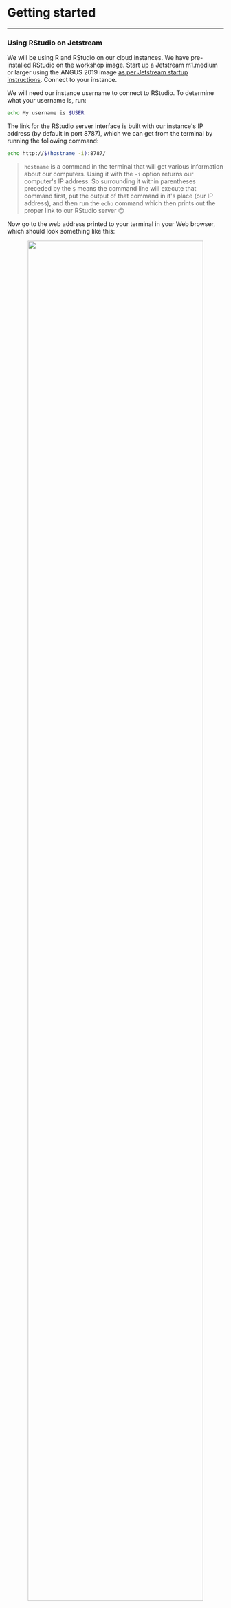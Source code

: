 Getting started
===============
------------------------------------------------------------------------

### Using RStudio on Jetstream

We will be using R and RStudio on our cloud instances. We have
pre-installed RStudio on the workshop image. Start up a Jetstream
m1.medium or larger using the ANGUS 2019 image [as per Jetstream startup
instructions](jetstream/boot.html). Connect to your instance.

We will need our instance username to connect to RStudio. To
determine what your username is, run:

``` bash
echo My username is $USER
```

The link for the RStudio server interface is built with our instance's IP address (by default in
port 8787), which we can get from the terminal by running the following command:

``` bash
echo http://$(hostname -i):8787/
```

> `hostname` is a command in the terminal that will get various information about our computers. Using it with the `-i` option returns our computer's IP address. So surrounding it within parentheses preceded by the `$` means the command line will execute that command first, put the output of that command in it's place (our IP address), and then run the `echo` command which then prints out the proper link to our RStudio server 😊

Now go to the web address printed to your terminal in your Web browser, which should look something like this: 

<center><img src="_static/RStudio.png" width="90%"></center>
<br>

and log in with the username and password we will provide. 

### Installing on your own computer:

We will be using R and RStudio in the cloud. To use RStudio on your
computer, you can download R and RStudio. If you do not have R and
RStudio installed:

-   Download R from
    CRAN:<a href="https://cran.r-project.org/" class="uri">https://cran.r-project.org/</a>
-   Go to RStudio download page and install the version that is
    compatible with your operating system:
    <a href="https://www.rstudio.com/products/rstudio/download/#download" class="uri">https://www.rstudio.com/products/rstudio/download/#download</a>
    This [link](https://datacarpentry.org/R-ecology-lesson/) provides
    futher instructions on installing and setting up R and RStudio on
    your computer.

Introduction to R and RStudio
-----------------------------

R is a programming language and free software environment for
statistical computing and graphics. Many bioinformatics programs are
implemented in R. RStudio is a graphical integrated development
environment (IDE) that displays and organizes more information about R.
R is the underlying programming language. Once you start RStudio, you
see this layout (it will be similar either on your instance or on your
computer):

<center><img src="_static/RStudio_first.png" width="90%"></center>
<br>

Scripts are like a digital lab book. They record everything your run, as
well as notes to yourself about how and why you ran it. To start a new
script you can click on the icon that looks like a page with a ‘+’
underneath File and select –&gt;R script. This generates a `.R` file.
`.R` files are plain text files that use the file extension `.R` so that
humans can remember that the file contains R code.

<center><img src="_static/RStudio_create_R_script.png" width="90%"></center>
<br>


Although scripts are a record of our code, they also include comments
about our code. These comments are very important as they remind your
future self (and whoever you pass your script) why you did what you did.
Think of comments like the notes you take in your lab book when you do
experiments.

<center><img src="_static/RStudio_type_script.png" width="90%"></center>
<br>

When you execute a line of your script, it is sent to the console. While
the script is a permanent record of everything you ran, the console is
the engine that runs those things. You can run code from a script or the
console, but it is only recorded in scripts.

There are two additional panes in RStudio:

1.  **Environment/History/Connections pane**
    -   **Environment Pane**: This pane records the objects that are
        currently loaded in our RStudio environment. This includes any
        data object that we created and the basic information about
        them.
    -   **History Pane**: This has output similar to the `history`
        command that we used in the shell. It records all of the
        commands that we have executed in the R console.
2.  **Files/Plots/Packages/Help/Viewer** pane provides a space for us to
    interact with plots and files we create and with built-in help files
    in R.
    -   **Packages Pane**: A place to organize the packages within
        RStudio. Allows easy installation or loading (`library()`) of
        the packages we have.

And now we’re ready to start the fun part!

Basic concepts
--------------

### Objects

An R object is something that you create and assign a value or function
to. You do this using the *assignment operator* which is `<-` (NOTE:
shortcut Alt + -). For example you can assign a *numeric* value to an
object by typing in your script (remember to comment what you are
doing):

``` r
a <- 34  # assign the number 34 to the object a
```

You can also assign a *character* value to an object:

``` r
b <- 'mouse' # assign the word 'character' to the object b
```

To run a line of code, put your cursor on the line that you want to run
and press `Enter+Cmd` or `Enter+Ctrl`. Or select the line and click the
button that says `Run` on the right top corner of your script.

<center><img src="_static/first_lines.png" width="90%"></center>
<br>


Now check your Console and Environment tabs, you will see that the
commands have run and that you have created new objects!

You can do all sorts of stuff with your objects: operations,
combinations, use them in functions. Below we show how to perform
multiplication using an object. Because `a` stores the value `34`, we
can multiply it by 2:

``` r
a2 <- a*2 # multiply a by 2
```

### Functions and Arguments

Functions are “canned scripts” that automate more complicated sets of
commands including operations assignments, etc. Many functions are
predefined, or can be made available by importing R packages (more on
that later). A function usually takes one or more inputs called
arguments. Functions often (but not always) return a value. A typical
example would be the function `sqrt()`. The input (the argument) must be
a number, and the return value (in fact, the output) is the square root
of that number. Executing a function (‘running it’) is called calling
the function. An example of a function call is:

``` r
sqrt(a) ## calculate the square root of a
```

Here, the value of `a` is given to the `sqrt()` function, the `sqrt()`
function calculates the square root, and returns the value which is then
assigned to the object `b`. This function is very simple, because it
takes just one argument.

The return ‘value’ of a function need not be numerical (like that of
`sqrt()`), and it also does not need to be a single item: it can be a
set of things, or even a dataset. We’ll see that when we read data files
into R.

Similar to the shell, **arguments** can be anything, not only numbers or
filenames, but also other objects. Exactly what each argument means
differs per function, and must be looked up in the documentation (see
below). Some functions take arguments which may either be specified by
the user, or, if left out, take on a default value: these are called
options. **Options** are typically used to alter the way the function
operates, such as whether it ignores ‘bad values’, or what symbol to use
in a plot. However, if you want something specific, you can specify a
value of your choice which will be used instead of the default.

Let’s try a function that can take multiple arguments: `round()`.

``` r
round(3.141592) ## round number
```

Arguments are the ‘conditions’ of a function. For example, the function
`round()` has an argument to determine the number of decimals, and its
default in R is 0. Here, we’ve called round() with just one argument,
3.14159, and it has returned the value 3. That’s because the default is
to round to the nearest whole number. If we want more digits we can see
how to do that by getting information about the round function. We can
use args(round) to find what arguments it takes, or look at the help for
this function using ?round.

``` r
args(round) ## show the arguments of the function 'round'
?round ## shows the information about 'round'
```

We can change this to two decimals by changing the `digits` argument:

``` r
round(3.141592, digits = 2)
```

Note that we do not need to specify the name of the argument as R
detects this by the position within the function:

``` r
round(3.141592, 2)
```

Though, it is preferablt to show the argument names. Plus, we have the
added benefit of having the ability to change the order of the arguments
if the arguments are named:

``` r
round(digits = 2, x= 3.141592)
```

It’s best practice to put the non-optional arguments (the data that you
want the function to work on) first, and then specify the names of all
optional arguments. This helps other to interpret your code more easily.

### Vectors

A vector is the most common and basic data type in R, and is pretty much
the workhorse of R. A vector is composed by a series of values, which
can be either numbers or characters. We can assign a series of values to
a vector using the c() function.

``` r
yeast_strain <- c('WT','snf2') 
concentration <- c(43.903, 47.871)
```

There are many functions to inspect a vector and get information about
its contents:

``` r
length(yeast_strain) # number of elements in a vector
class(concentration) # type of object b
str(yeast_strain) # inspect the structure of a
```

### Data types

An **atomic vector** is the simplest R data type, and it is a vector of
a single type. The 6 main atomic vector types that R uses are:

-   **`'character'`** letters or words  
-   **`'numeric'`** (or `double`) for numbers  
-   **`'logical'`** for `TRUE` and `FALSE` (booleans)  
-   **`'integer'`** for integer numbers (e.g., `2L`, the `L` indicates
    to R that it’s an integer)  
-   **`'complex'`** to represent complex numbers with real and imaginary
    parts, for example `2 + 4i`  
-   **`'raw'`** for bitstreams that we will not use or discuss further  
-   **`factor`** represents categorical data (more below!)

You can check the type of vecor you are using with the `typeof()`
function.

``` r
typeof(concentration)
```

**Challenge**: Atomic vectors can be a character, numeric (or double),
integer, and logical. But what happens if we try to mix these types in a
single vector?

<details>
<summary><strong><font color="#6B33FF">Solution</font></strong></summary>

``` r
yeast_strain_concentration <- c(yeast_strain, concentration) # combine two vectors
yeast_strain_concentration
```

    ## [1] "WT"     "snf2"   "43.903" "47.871"

``` r
# Solution: All indices are "coerced" to the same "type", e.g. character.
```

</details>
As we saw in our challenge problem, objects of different types get
converted into a single type. This is called **coercion** and it follows
a hierarchy:

logical → numeric → character ← logical

R uses many **data structures**, the main ones are:

-   **`vector`** contain elements of the same type in one dimension  
-   **`list`** can contain elements of different types and multiple data
    structures  
-   **`data.frame`** contains rows and columns. Columns can contain
    different types from other columns.  
-   **`matrix`** with rows and columns that are of the same type  
-   **`array`** stores data in more than 2 dimensions

We will use `vectors`, `matrices`, `data.frames`, and `factors` today.

### Subsetting

We can extract values from a vector based on position or conditions:
this is called **subsetting**. One way to subset in R is to use `[]`.
Indices start at 1.

``` r
strains <-  c('WT', 'snf2', 'snf1', 'snf1_snf2') 
strains[2] # subsets the second element
strains[c(2,3)] # subsets the second and third elements
more_strains <- strains[c(1, 2, 3, 1, 4, 3)] # to create an object with more elements than tha original one
more_strains
```

#### Conditional subsetting

We can also subset based on **conditions**, using a logical vector with
`TRUE` and `FALSE` or with *operators*:

``` r
strains[c(TRUE, FALSE, FALSE, TRUE)] 
concentration >= 43
concentration > 40
concentration < 47
concentration <= 47
concentration[ concentration < 45 | concentration > 47] # | is OR
concentration[ concentration < 45 & concentration == 47] # & is AND , == is mathematical 'equal'
more_strains[more_strains %in% strains]
```

### Missing data

As R was designed to analyze datasets, it includes the concept of
missing data (which is uncommon in other programming languages). Missing
data are represented in vectors as NA.

There are in-built functions and arguments to deal with missing data.
For example, this vector contains missing data:

``` r
concentration <- c(43.903, 47.871, NA, 48.456, 53.435)
```

We can use the following functions to remove or ignore it:

``` r
mean(concentration, na.rm = TRUE) # mean of concentration removing your NA
concentration[!is.na(concentration)] # extract all elements that are NOT NA
na.omit(concentration) # returns a 'numeric' atomic vector with incomplete cases removed
concentration[complete.cases(concentration)] # returns a 'numeric' atomic vector with elements that are complete cases
```

Note, if your data includes missing values, you can code them as blanks
("“), or as”NA" before reading them into R.

### Factors

Factors represent categorical data. They are stored as integers
associated with labels and they can be ordered or unordered. While
factors look (and often behave) like character vectors, they are
actually treated as integer vectors by R. So you need to be very careful
when treating them as strings.

``` r
strains <-  factor(c('WT', 'snf2', 'snf1', 'snf1_snf2')) # We make our strains object a factor
class(strains)
nlevels(strains)
strains # R orders alphabetically
```

Once created, factors can only contain a pre-defined set of values,
known as levels. By default, R always sorts `levels` in alphabetical
order. We can reorder them using the `levels` argument.

``` r
strains <- factor(strains, levels = c('WT', 'snf1', 'snf2', 'snf1_snf2')) # we reorder them as we want them
strains 
```

We convert objects using `as.XXX` functions:

``` r
strains <- as.character(strains)
class(strains)
strains <- as.factor(strains)
class(strains)
```

And we can also **rename factors** based on position:

``` r
levels(strains)[4] <- 'wild_type'
```

Starting with tabular data
--------------------------

This tutorial is a continuation from our *Salmon* lesson – we are using
sequencing data European Nucleotide Archive dataset PRJEB5348. This is
an RNA-seq experiment using comparing two yeast strains, *SFF2* and WT.
Although we’re only working with 6 samples, this was a much larger
study. They sequenced 96 samples in 7 different lanes, with 45 wt and 45
mut strains. Thus, there are 45 biological replicates and 7 technical
replicates present, with a total of 672 samples! The datasets were
compared to test the underlying statistical distribution of read counts
in RNA-seq data, and to test which differential expression programs work
best.

We will get the information about the RNA quality and quantity that the
authors measured for all of their samples, and we will explore how the
authors made their data avaialble and ‘linkable’ between technical and
biological replicates.

We are going to explore those datasets using RStudio, combining a both
base R and an umbrella package called *tidyverse*.

``` r
library('tidyverse')
```

First we are going to read the files from a url and assign that to
experiment\_info, using `read_tsv()`:

``` r
experiment_info <- read_tsv(file = 'https://osf.io/pzs7g/download/')
```

Let’s investigate your new data using some exploratory functions:

``` r
class(experiment_info) # type of object that sample_details is
dim(experiment_info) # dimensions
summary(experiment_info) # summary stats
head(experiment_info) # shows the first 6 rows and all columns
tail(experiment_info) # last 6 rows and all columns
str(experiment_info) # structure
```

What do you notice? The last 4 columns are empty! We can get rid of them
by subsetting, and having a look that we have done things correctly:

``` r
sum(is.na(experiment_info$X10)) # checks how many NAs the column X10 has so that you know all your rows are NAs (or not!)
experiment_info <- experiment_info[ , 1:9] # subset all rows and columns 1 to 9
```

**Challenge:** How many columns are in the `experiment_info` data frame
now?

<details>
<summary><strong><font color="#6B33FF">Solution</font></strong></summary>

``` r
dim(experiment_info) # dimensions
```

</details>
The 9th column has no name, but we can change this using `rename()`:

``` r
experiment_info <- rename(experiment_info, units = X9)
```

### Manipulating data with **dplyr**

We can now explore this table and reshape it using `dplyr`. We will
cover in this lesson:

-   `%>%`: pipes, they allow ‘concatenating’ functions  
-   `select()`: subsets columns  
-   `filter()`: subsets rows on conditions  
-   `mutate()`: create new columns using information from other
    columns  
-   `group_by()` and `summarize()`: create summary statistics on grouped
    data  
-   `arrange()`: sort results  
-   `count()`: counts discrete values

### Selecting columns and filtering rows

We have now a table with many columns – but what if we don’t need all of
the columns? We can select columns using `select`, which requires the
names of the colums that you want to keep as *arguments*:

``` r
# Let's confirm the arguments by looking at the help page 
?select # Notice how the help page is different from the shell manual pages?  

# Now lets select specific columns
select(experiment_info, Sample, Yeast Strain, Nucleic Acid Conc., Sample, 260/280, Total RNA)
```

What happened? R cannot parse the spaces in the column names properly.
We can add back commas around the `name of the column`. These tell R
that `these words belong together`:

``` r
select(experiment_info, Sample, `Yeast Strain`, `Nucleic Acid Conc.`, 260/280, `Total RNA`)
```

Also, R gets confused when column names start with a number. So, we will
also need to specify where the numbers start and stop:

``` r
select(experiment_info, Sample, `Yeast Strain`, `Nucleic Acid Conc.`, `260/280`, `Total RNA`)
```

So let’s store that in an object named `experiment_info`:

``` r
experiment_info <- select(experiment_info, Sample, `Yeast Strain`, `Nucleic Acid Conc.`, A260, A280, `260/280`, `Total RNA`)
```

**NOTE**: When choosing names from columns, make sure that you are
consistent and choose something simple, all lowercase, all uppercase, or
CamelCase. Having spaces in column makes it hard for R to deal with, and
can lead to unexpected results or silent errors.

We select all columns *except for* by using `-` before the name of the
columns we do not want to include, for example all columns except for
A260 and A280:

``` r
# Remove two columns: A260 and A280
select(experiment_info, -A260, -A280)
```

The `filter` function works on rows, so we can also `filter` the data
based on conditions in a column:

``` r
filter(experiment_info, `Nucleic Acid Conc.` > 1500)
```

### Exercise 1

> Select the columns `Sample`, `Yeast Strain`, `A260` and `A280` and
> assign that to a new object called `experiment_data`.

<details>
<summary><strong><font color="#6B33FF">Solution #1</font></strong></summary>

``` r
experiment_data <-  select(experiment_info, Sample, `Yeast Strain`, A260, A280)
head(experiment_data)
```

    ## # A tibble: 6 x 4
    ##   Sample `Yeast Strain`  A260  A280
    ##    <dbl> <chr>          <dbl> <dbl>
    ## 1      1 snf2            43.9  19.9
    ## 2      2 snf2            47.9  22.1
    ## 3      3 snf2            34.5  15.6
    ## 4      4 snf2            34.0  15.4
    ## 5      5 snf2            28.1  12.7
    ## 6      6 snf2            48.2  22.1

</details>

### Exercise 2

> Filter rows for only WT strains that had more than 1500 ng/uL
> concentration and make a new tibble called wild\_type.

<details>
<summary><strong><font color="#6B33FF">Solution #2</font></strong></summary>

``` r
wild_type <- filter(experiment_info, `Yeast Strain` %in% 'WT' & `Nucleic Acid Conc.` > 1500)
head(wild_type)
```

    ## # A tibble: 6 x 7
    ##   Sample `Yeast Strain` `Nucleic Acid Co…  A260  A280 `260/280` `Total RNA`
    ##    <dbl> <chr>                      <dbl> <dbl> <dbl>     <dbl>       <dbl>
    ## 1     49 WT                         2052.  51.3  23.6      2.17        61.6
    ## 2     50 WT                         1884.  47.1  21.6      2.18        56.5
    ## 3     51 WT                         2692.  67.3  30.6      2.2         80.8
    ## 4     52 WT                         3022   75.5  34.3      2.2         90.7
    ## 5     53 WT                         3235   80.9  36.9      2.19        97.0
    ## 6     54 WT                         3735.  93.4  43.2      2.16       112.

</details>

### Pipes

What if we want to `select` and `filter` at the same time? We use a
“pipe” in R, which is represented by `%>%`. **Note:** This is the R
version of the shell "redirector" `|`!

Pipes are available via the `magrittr` package, installed automatically
with `dplyr`. If you use RStudio, you can type the pipe with
`Ctrl + Shift + M` if you have a PC or `Cmd + Shift + M` if you have a
Mac as a shortcut to get to produce a pipe.

We can combine the two subsetting activities from Exercise 1 and 2 using
pipes `%>%` :

``` r
experiment_info_wt <- experiment_info %>% 
  filter(`Yeast Strain` == 'WT' & `Nucleic Acid Conc.` > 1500) %>% 
  select(Sample, `Yeast Strain`, A260, A280)
```

### Exercise 3

> Using pipes, subset experiment\_info to include all the samples that
> had a concentration less than 1500 and where total RNA was more or
> equal than 40 ug and retain only the columns that tell you the sample,
> yeast strain, nucleic acid concentration and total RNA. Assign that to
> a new table called samples\_sequenced.

<details>
<summary><strong><font color="#6B33FF">Solution #3</font></strong></summary>

``` r
samples_sequenced <- experiment_info %>% 
  filter(`Nucleic Acid Conc.` < 1500 & `Total RNA` >= 40) %>% 
  select(Sample, `Yeast Strain`,`Nucleic Acid Conc.`,`Total RNA`)  

samples_sequenced
```

    ## # A tibble: 5 x 4
    ##   Sample `Yeast Strain` `Nucleic Acid Conc.` `Total RNA`
    ##    <dbl> <chr>                         <dbl>       <dbl>
    ## 1      3 snf2                          1379.        41.4
    ## 2      4 snf2                          1359.        40.8
    ## 3     22 snf2                          1428.        42.8
    ## 4     24 snf2                          1386.        41.6
    ## 5     90 WT                            1422.        42.7

</details>

### Mutate

What if I want to create a new column? I use the function `mutate` for
this. Let’s convert our units into micrograms/microliter:

``` r
experiment_info %>% 
  mutate(concentration_ug_uL = `Nucleic Acid Conc.` / 1000)
```

Or create more than one column! And pipe that into head so that we have
a peep:

``` r
experiment_info %>% 
  mutate(concentration_ug_uL = `Nucleic Acid Conc.` / 1000,
          half_concentration = concentration_ug_uL / 1000) %>% 
  head()
```

### Exercise 4

> Create a new table called library\_start that includes the columns
> sample, yeast strain and two new columns called RNA\_100 with the
> calculation of microliters to have 100ng of RNA and another column
> called water that says how many microliters of water we need to add to
> that to reach 50uL.

<details>
<summary><strong><font color="#6B33FF">Solution #4</font></strong></summary>

``` r
library_start <- experiment_info %>% 
  mutate(RNA_100 = 100/ `Nucleic Acid Conc.`,
          water = 50 - RNA_100) %>% 
  select(Sample, `Yeast Strain`, RNA_100, water)  

head(library_start)
```

    ## # A tibble: 6 x 4
    ##   Sample `Yeast Strain` RNA_100 water
    ##    <dbl> <chr>            <dbl> <dbl>
    ## 1      1 snf2            0.0569  49.9
    ## 2      2 snf2            0.0522  49.9
    ## 3      3 snf2            0.0725  49.9
    ## 4      4 snf2            0.0736  49.9
    ## 5      5 snf2            0.0891  49.9
    ## 6      6 snf2            0.0519  49.9

</details>

### Exercise 5

> Pretty difficult to pipette! Can redo the table considering a 1:10
> dilution of your samples? Include the columns of A260 and A280 values
> in addition to sample, yeast strain, RNA\_100 and water.

<details>
<summary><strong><font color="#6B33FF">Solution #5</font></strong></summary>

``` r
library_start_diluted <-  experiment_info %>% 
  mutate(diluted_RNA = 10/ `Nucleic Acid Conc.`,
          water = 50 - diluted_RNA) %>% 
  select(Sample, `Yeast Strain`, `A260`, `A280`, diluted_RNA, water)  

head(library_start_diluted)
```

    ## # A tibble: 6 x 6
    ##   Sample `Yeast Strain`  A260  A280 diluted_RNA water
    ##    <dbl> <chr>          <dbl> <dbl>       <dbl> <dbl>
    ## 1      1 snf2            43.9  19.9     0.00569  50.0
    ## 2      2 snf2            47.9  22.1     0.00522  50.0
    ## 3      3 snf2            34.5  15.6     0.00725  50.0
    ## 4      4 snf2            34.0  15.4     0.00736  50.0
    ## 5      5 snf2            28.1  12.7     0.00891  50.0
    ## 6      6 snf2            48.2  22.1     0.00519  50.0

</details>

### Exercise 6

> Based on the tibble library\_start\_diluted, create a new tibble
> called `seq_samples` that includes only samples with a A260/A280 ratio
> of 2.2 or more and that only contains the columns for sample, yeast
> strain, A260280 ratio, diluted RNA and water.

<details>
<summary><strong><font color="#6B33FF">Solution #6</font></strong></summary>

``` r
seq_samples <- library_start_diluted %>%
  mutate(A260_A280 = `A260`/`A280`) %>% 
  filter(A260_A280 >= 2.2) %>% 
  select(Sample, `Yeast Strain`, A260_A280, diluted_RNA, water)

head(seq_samples)
```

    ## # A tibble: 6 x 5
    ##   Sample `Yeast Strain` A260_A280 diluted_RNA water
    ##    <dbl> <chr>              <dbl>       <dbl> <dbl>
    ## 1      1 snf2                2.21     0.00569  50.0
    ## 2      3 snf2                2.21     0.00725  50.0
    ## 3      4 snf2                2.21     0.00736  50.0
    ## 4      5 snf2                2.22     0.00891  50.0
    ## 5      7 snf2                2.21     0.00991  50.0
    ## 6     11 snf2                2.20     0.00963  50.0

</details>
### Split-apply-combine

The approach of split-apply-combine allows you to *split* the data into
groups, *apply* a function/analysis and then *combine* the results. We
can do this usign `group_by()` and `summarize()`.

`group_by()` takes as *argument* the column names that contain
categorical variables that we want to calculate summary stats for. For
example, to determine the average RNA concetration per strain:

``` r
experiment_info %>% 
  group_by(`Yeast Strain`) %>% 
  summarize(mean_concentration = mean(`Nucleic Acid Conc.`))
```

or summarize using more than one column:

``` r
experiment_info %>% 
  group_by(`Yeast Strain`) %>% 
  summarize(mean_concentration = mean(`Nucleic Acid Conc.`),
            mean_total_RNA = mean(`Total RNA`))
```

**NOTE**: Our table does not have missing values. However, we have
built-in functions in R that can deal with this. We can filter values
that are *not* NA:

``` r
experiment_info %>% 
  group_by(`Yeast Strain`) %>% 
  summarize(mean_concentration = mean(`Nucleic Acid Conc.`, na.rm = TRUE), # remove NA values 
            mean_total_RNA = mean(`Total RNA`))

experiment_info %>%  
  filter(!is.na(`Nucleic Acid Conc.`)) %>%   # filter to keep only the values that are not NAs
  group_by(`Yeast Strain`) %>%  
  summarize(mean_concentration = mean(`Nucleic Acid Conc.`),
            mean_total_RNA = mean(`Total RNA`))
```

We can now arrange the data in ascending order (default of `arrange()`)
or descending using `desc()`:

``` r
experiment_info %>% 
  filter(!is.na(`Nucleic Acid Conc.`)) %>%  # filter to keep only the values that are not NAs
  group_by(`Yeast Strain`) %>% 
  summarize(mean_concentration = mean(`Nucleic Acid Conc.`),
            mean_total_RNA = mean(`Total RNA`)) %>% 
  arrange(mean_concentration) # arrange new table in ascending mean concentrations

experiment_info %>% 
  filter(!is.na(`Nucleic Acid Conc.`)) %>%  # filter to keep only the values that are not NAs
  group_by(`Yeast Strain`) %>% 
  summarize(mean_concentration = mean(`Nucleic Acid Conc.`),
            mean_total_RNA = mean(`Total RNA`)) %>% 
  arrange(desc(mean_concentration)) # arrange new table in descending mean concentrations
```

Another useful function is `count()` to count categorical values:

``` r
experiment_info %>% 
  count(`Yeast Strain`)
```

### Combining Datasets using **join**

On many ocassions we will have more than one table that we need to
extract information from. We can easily do this in R using the family of
`join` functions.

We are going to first download extra information about the samples that
we are are investigating and assigning them to an object called
*ena\_info*:

``` r
ena_info <- read_tsv(file = 'https://osf.io/6s4cv/download')
sample_mapping <- read_tsv(file = 'https://osf.io/uva3r/download')
```

### Exercise 7

> Explore your new dataset ena\_info and sample\_mapping. What commands
> can you use?

<details>
<summary><strong><font color="#6B33FF">Solution #7</font></strong></summary>

``` r
head(ena_info)
```

    ## # A tibble: 6 x 14
    ##   study_accession run_accession tax_id scientific_name instrument_model
    ##   <chr>           <chr>          <dbl> <chr>           <chr>           
    ## 1 PRJEB5348       ERR458493       4932 Saccharomyces … Illumina HiSeq …
    ## 2 PRJEB5348       ERR458494       4932 Saccharomyces … Illumina HiSeq …
    ## 3 PRJEB5348       ERR458495       4932 Saccharomyces … Illumina HiSeq …
    ## 4 PRJEB5348       ERR458496       4932 Saccharomyces … Illumina HiSeq …
    ## 5 PRJEB5348       ERR458497       4932 Saccharomyces … Illumina HiSeq …
    ## 6 PRJEB5348       ERR458498       4932 Saccharomyces … Illumina HiSeq …
    ## # … with 9 more variables: library_layout <chr>, read_count <dbl>,
    ## #   experiment_alias <chr>, fastq_bytes <dbl>, fastq_md5 <chr>,
    ## #   fastq_ftp <chr>, submitted_ftp <chr>, sample_alias <chr>,
    ## #   sample_title <chr>

``` r
tail(ena_info)
```

    ## # A tibble: 6 x 14
    ##   study_accession run_accession tax_id scientific_name instrument_model
    ##   <chr>           <chr>          <dbl> <chr>           <chr>           
    ## 1 PRJEB5348       ERR459201       4932 Saccharomyces … Illumina HiSeq …
    ## 2 PRJEB5348       ERR459202       4932 Saccharomyces … Illumina HiSeq …
    ## 3 PRJEB5348       ERR459203       4932 Saccharomyces … Illumina HiSeq …
    ## 4 PRJEB5348       ERR459204       4932 Saccharomyces … Illumina HiSeq …
    ## 5 PRJEB5348       ERR459205       4932 Saccharomyces … Illumina HiSeq …
    ## 6 PRJEB5348       ERR459206       4932 Saccharomyces … Illumina HiSeq …
    ## # … with 9 more variables: library_layout <chr>, read_count <dbl>,
    ## #   experiment_alias <chr>, fastq_bytes <dbl>, fastq_md5 <chr>,
    ## #   fastq_ftp <chr>, submitted_ftp <chr>, sample_alias <chr>,
    ## #   sample_title <chr>

``` r
str(ena_info)
```

    ## Classes 'spec_tbl_df', 'tbl_df', 'tbl' and 'data.frame': 672 obs. of  14 variables:
    ##  $ study_accession : chr  "PRJEB5348" "PRJEB5348" "PRJEB5348" "PRJEB5348" ...
    ##  $ run_accession   : chr  "ERR458493" "ERR458494" "ERR458495" "ERR458496" ...
    ##  $ tax_id          : num  4932 4932 4932 4932 4932 ...
    ##  $ scientific_name : chr  "Saccharomyces cerevisiae" "Saccharomyces cerevisiae" "Saccharomyces cerevisiae" "Saccharomyces cerevisiae" ...
    ##  $ instrument_model: chr  "Illumina HiSeq 2000" "Illumina HiSeq 2000" "Illumina HiSeq 2000" "Illumina HiSeq 2000" ...
    ##  $ library_layout  : chr  "SINGLE" "SINGLE" "SINGLE" "SINGLE" ...
    ##  $ read_count      : num  1093957 1078049 1066501 985619 846040 ...
    ##  $ experiment_alias: chr  "ena-EXPERIMENT-DUNDEE-14-03-2014-09:53:55:631-1" "ena-EXPERIMENT-DUNDEE-14-03-2014-09:53:55:631-2" "ena-EXPERIMENT-DUNDEE-14-03-2014-09:53:55:631-3" "ena-EXPERIMENT-DUNDEE-14-03-2014-09:53:55:631-4" ...
    ##  $ fastq_bytes     : num  59532325 58566854 58114810 53510113 46181127 ...
    ##  $ fastq_md5       : chr  "2b8c708cce1fd88e7ddecd51e5ae2154" "36072a519edad4fdc0aeaa67e9afc73b" "7a06e938a99d527f95bafee77c498549" "fa059eab6996118828878c30bd9a2b9d" ...
    ##  $ fastq_ftp       : chr  "ftp.sra.ebi.ac.uk/vol1/fastq/ERR458/ERR458493/ERR458493.fastq.gz" "ftp.sra.ebi.ac.uk/vol1/fastq/ERR458/ERR458494/ERR458494.fastq.gz" "ftp.sra.ebi.ac.uk/vol1/fastq/ERR458/ERR458495/ERR458495.fastq.gz" "ftp.sra.ebi.ac.uk/vol1/fastq/ERR458/ERR458496/ERR458496.fastq.gz" ...
    ##  $ submitted_ftp   : chr  "ftp.sra.ebi.ac.uk/vol1/run/ERR458/ERR458493/120903_0219_D0PT7ACXX_1_SA-PE-039.sanfastq.gz" "ftp.sra.ebi.ac.uk/vol1/run/ERR458/ERR458494/120903_0219_D0PT7ACXX_2_SA-PE-039.sanfastq.gz" "ftp.sra.ebi.ac.uk/vol1/run/ERR458/ERR458495/120903_0219_D0PT7ACXX_3_SA-PE-039.sanfastq.gz" "ftp.sra.ebi.ac.uk/vol1/run/ERR458/ERR458496/120903_0219_D0PT7ACXX_4_SA-PE-039.sanfastq.gz" ...
    ##  $ sample_alias    : chr  "wt_sample1" "wt_sample2" "wt_sample3" "wt_sample3" ...
    ##  $ sample_title    : chr  "great RNA experiment data" "great RNA experiment data" "great RNA experiment data" "great RNA experiment data" ...
    ##  - attr(*, "spec")=
    ##   .. cols(
    ##   ..   study_accession = col_character(),
    ##   ..   run_accession = col_character(),
    ##   ..   tax_id = col_double(),
    ##   ..   scientific_name = col_character(),
    ##   ..   instrument_model = col_character(),
    ##   ..   library_layout = col_character(),
    ##   ..   read_count = col_double(),
    ##   ..   experiment_alias = col_character(),
    ##   ..   fastq_bytes = col_double(),
    ##   ..   fastq_md5 = col_character(),
    ##   ..   fastq_ftp = col_character(),
    ##   ..   submitted_ftp = col_character(),
    ##   ..   sample_alias = col_character(),
    ##   ..   sample_title = col_character()
    ##   .. )

``` r
class(ena_info)
```

    ## [1] "spec_tbl_df" "tbl_df"      "tbl"         "data.frame"

``` r
dim(ena_info)
```

    ## [1] 672  14

``` r
summary(ena_info)
```

    ##  study_accession    run_accession          tax_id     scientific_name   
    ##  Length:672         Length:672         Min.   :4932   Length:672        
    ##  Class :character   Class :character   1st Qu.:4932   Class :character  
    ##  Mode  :character   Mode  :character   Median :4932   Mode  :character  
    ##                                        Mean   :4932                     
    ##                                        3rd Qu.:4932                     
    ##                                        Max.   :4932                     
    ##  instrument_model   library_layout       read_count     
    ##  Length:672         Length:672         Min.   : 821888  
    ##  Class :character   Class :character   1st Qu.:1252120  
    ##  Mode  :character   Mode  :character   Median :1457518  
    ##                                        Mean   :1499348  
    ##                                        3rd Qu.:1656280  
    ##                                        Max.   :2804885  
    ##  experiment_alias    fastq_bytes         fastq_md5        
    ##  Length:672         Min.   : 44752808   Length:672        
    ##  Class :character   1st Qu.: 68068787   Class :character  
    ##  Mode  :character   Median : 78775952   Mode  :character  
    ##                     Mean   : 81343477                     
    ##                     3rd Qu.: 89792915                     
    ##                     Max.   :151800385                     
    ##   fastq_ftp         submitted_ftp      sample_alias      
    ##  Length:672         Length:672         Length:672        
    ##  Class :character   Class :character   Class :character  
    ##  Mode  :character   Mode  :character   Mode  :character  
    ##                                                          
    ##                                                          
    ##                                                          
    ##  sample_title      
    ##  Length:672        
    ##  Class :character  
    ##  Mode  :character  
    ##                    
    ##                    
    ## 

``` r
# and the same with sample_mapping!
```

</details>
The `join` functions allow you to merge tables on columns/rows
characteristics, so that you can do cool stuff such as (taken from R
cheatsheets!):

<center><img src="_static/join.png" width="70%"></center>
<br>

We have run accession numbers in both our tibbles `sample_mapping` and
`ena_info`. We want to merge both datasets to link the information
present in both tables in one big table that contains everything. We
need a column that has the same name in both tables.

**Challenge**: Which function would you use if the column names were not
the same?

<details>
<summary><strong><font color="#6B33FF">Solution</font></strong></summary>

``` r
sample_mapping <- rename(sample_mapping, run_accession = RunAccession) # would rename a column called Sample into sample_number to match with the column sample_number in ena_info
yeast_metadata_right <- right_join(ena_info, sample_mapping, by = "run_accession") # this will join both tables matching rows from experiment_info in ena_info
```

</details>

That is a big table!

### Exercise 8

> How would you merge both tables so that only the rows that are common
> between both tables are preserved?

<details>
<summary><strong><font color="#6B33FF">Solution #8</font></strong></summary>

``` r
yeast_metadata_inner <- inner_join(ena_info, sample_mapping, by = "run_accession")
head(yeast_metadata_inner)
```

    ## # A tibble: 6 x 17
    ##   study_accession run_accession tax_id scientific_name instrument_model
    ##   <chr>           <chr>          <dbl> <chr>           <chr>           
    ## 1 PRJEB5348       ERR458493       4932 Saccharomyces … Illumina HiSeq …
    ## 2 PRJEB5348       ERR458494       4932 Saccharomyces … Illumina HiSeq …
    ## 3 PRJEB5348       ERR458495       4932 Saccharomyces … Illumina HiSeq …
    ## 4 PRJEB5348       ERR458496       4932 Saccharomyces … Illumina HiSeq …
    ## 5 PRJEB5348       ERR458497       4932 Saccharomyces … Illumina HiSeq …
    ## 6 PRJEB5348       ERR458498       4932 Saccharomyces … Illumina HiSeq …
    ## # … with 12 more variables: library_layout <chr>, read_count <dbl>,
    ## #   experiment_alias <chr>, fastq_bytes <dbl>, fastq_md5 <chr>,
    ## #   fastq_ftp <chr>, submitted_ftp <chr>, sample_alias <chr>,
    ## #   sample_title <chr>, Lane <dbl>, Sample <chr>, BiolRep <dbl>

``` r
yeast_metadata_left <- left_join(ena_info, sample_mapping, by = "run_accession") 
head(yeast_metadata_left)
```

    ## # A tibble: 6 x 17
    ##   study_accession run_accession tax_id scientific_name instrument_model
    ##   <chr>           <chr>          <dbl> <chr>           <chr>           
    ## 1 PRJEB5348       ERR458493       4932 Saccharomyces … Illumina HiSeq …
    ## 2 PRJEB5348       ERR458494       4932 Saccharomyces … Illumina HiSeq …
    ## 3 PRJEB5348       ERR458495       4932 Saccharomyces … Illumina HiSeq …
    ## 4 PRJEB5348       ERR458496       4932 Saccharomyces … Illumina HiSeq …
    ## 5 PRJEB5348       ERR458497       4932 Saccharomyces … Illumina HiSeq …
    ## 6 PRJEB5348       ERR458498       4932 Saccharomyces … Illumina HiSeq …
    ## # … with 12 more variables: library_layout <chr>, read_count <dbl>,
    ## #   experiment_alias <chr>, fastq_bytes <dbl>, fastq_md5 <chr>,
    ## #   fastq_ftp <chr>, submitted_ftp <chr>, sample_alias <chr>,
    ## #   sample_title <chr>, Lane <dbl>, Sample <chr>, BiolRep <dbl>

</details>
We will work from now onwards with the tibble `yeast_metadata_inner`.

### Exercise 9

> We do not want all the columns; we want to create a new tibble called
> `yeast_metadata` that contains only run accession, experiment alias,
> read count, fastq bytes and md5, lane, yeast strain and biological
> replicate. Rename the column names so that all of the column names are
> lower\_case (lowercase followed by underscore). And include only data
> from lane number 1. Use pipes!

<details>
<summary><strong><font color="#6B33FF">Solution #9</font></strong></summary>

``` r
yeast_metadata <-  yeast_metadata_inner %>% 
  rename(yeast_strain = Sample, lane = Lane, biol_rep = BiolRep) %>% 
  filter(lane == 1) %>% 
  select(run_accession, experiment_alias, read_count, fastq_bytes, fastq_md5, lane, yeast_strain, biol_rep) 

head(yeast_metadata)
```

    ## # A tibble: 6 x 8
    ##   run_accession experiment_alias read_count fastq_bytes fastq_md5  lane
    ##   <chr>         <chr>                 <dbl>       <dbl> <chr>     <dbl>
    ## 1 ERR458493     ena-EXPERIMENT-…    1093957    59532325 2b8c708c…     1
    ## 2 ERR458500     ena-EXPERIMENT-…    1885330   102201086 107aad97…     1
    ## 3 ERR458507     ena-EXPERIMENT-…    1594160    86382961 93bca10a…     1
    ## 4 ERR458514     ena-EXPERIMENT-…    1594695    86462515 48fa134b…     1
    ## 5 ERR458521     ena-EXPERIMENT-…    1977253   106992945 98a9d336…     1
    ## 6 ERR458528     ena-EXPERIMENT-…    1371825    74704461 e4bf39d6…     1
    ## # … with 2 more variables: yeast_strain <chr>, biol_rep <dbl>

</details>
We also want to create a table called `salmon_samples` that will include
our 6 samples that we used in `salmon`, namely samples
‘ERR458493’,‘ERR458494’,‘ERR458495’,‘ERR458500’,‘ERR458501’and
’ERR458502’.

``` r
samples <- c('ERR458493', 'ERR458494', 'ERR458495', 'ERR458500', 'ERR458501', 'ERR458502') # create a vector that includes the samples that we want to subset
salmon_samples <- yeast_metadata_inner %>% 
  filter(run_accession %in% samples) # filter rows based on these sample names
```

Making plots with ggplot2
-------------------------

We have learned how to manipulate datasets and combine them. We are now
going to the basics of constructing a plot in `ggplot2` which is part of
`tidyverse`.

The basic *syntax* of `ggplot2` is:

``` r
ggplot(data = <DATA>, mapping = aes(<MAPPINGS>)) +
  <GEOM_FUNCTION>()
```

> **NOTE:** The "<" and ">" used here don't mean anything special. They are just here to signifiy inputing something there. 

We are going to explore our `yeast_metadata` tibble.

We build plots in ‘layers’:

``` r
ggplot(data = yeast_metadata)
```

Specifying `data` binds the plot to a specific data frame...

``` r
ggplot(data = yeast_metadata, mapping = aes(x = read_count, y = fastq_bytes))
```

defines the mapping using `aes` (aesthetics of the plot) by selecting
the variables to be plotted and how they will be plotted (e.g. x/y,
size, shape, color…)...

``` r
ggplot(data = yeast_metadata, mapping = aes(x = read_count, y = fastq_bytes)) +
  geom_point()
```

sets what type of plot we want to have (boxplot, lines, bars):

-   `geom_point()` for scatter plots, dot plots, etc.;  
-   `geom_boxplot()` for boxplots;  
-   `geom_line()` for trend lines, time series, etc.


<center><img src="_static/ggplot-1.png" width="90%"></center>
<br>

We can modify plots to extract more information. We can add
transparency:

``` r
ggplot(data = yeast_metadata, mapping = aes(x = read_count, y = fastq_bytes)) +
  geom_point(alpha = 0.1)
```

<center><img src="_static/ggplot-2.png" width="90%"></center>
<br>


or change the color of the points:

``` r
ggplot(data = yeast_metadata, mapping = aes(x = read_count, y = fastq_bytes)) +
  geom_point(alpha = 0.1, color = "red")
```

<center><img src="_static/ggplot-3.png" width="90%"></center>
<br>

Or color each strain differently:

``` r
ggplot(data = yeast_metadata, mapping = aes(x = read_count, y = fastq_bytes)) +
  geom_point(alpha = 1, aes(color = yeast_strain))
```

<center><img src="_static/ggplot-4.png" width="90%"></center>
<br>

We can also specify the color inside the mapping:

``` r
ggplot(data = yeast_metadata, mapping = aes(x = read_count, y = fastq_bytes, color = yeast_strain)) +
  geom_point(alpha = 1)
```

<center><img src="_static/ggplot-5.png" width="90%"></center>
<br>

or try different geom layers:

``` r
ggplot(data = yeast_metadata, mapping = aes(x = read_count, y = fastq_bytes, color = yeast_strain)) +
  geom_jitter(alpha = 1)
```

<center><img src="_static/ggplot-6.png" width="90%"></center>
<br>

We can use boxplots to see the distribution of reads within strains:

``` r
ggplot(data = yeast_metadata, mapping = aes(x = yeast_strain, y = read_count)) +
  geom_boxplot()
```

<center><img src="_static/ggplot-7.png" width="90%"></center>
<br>

This is useful, but if we add dots to the boxplots we will have a better
idea of the number of measurements and their distribution:

``` r
ggplot(data = yeast_metadata, mapping = aes(x = yeast_strain, y = read_count)) +
  geom_boxplot(alpha = 0.1) +
  geom_jitter(alpha = 1, color = "tomato")
```

<center><img src="_static/ggplot-8.png" width="90%"></center>
<br>

### Exercise 10

> Replace the boxplot with a violin plot.

<details>
<summary><strong><font color="#6B33FF">Solution #10</font></strong></summary>

``` r
ggplot(data = yeast_metadata, mapping = aes(x = yeast_strain, y = read_count)) +
  geom_violin(alpha = 0.1) +
  geom_jitter(alpha = 1, color = "tomato")
```

<center><img src="_static/ggplot-9.png" width="90%"></center>
<br>

</details>

### Exercise 11

> Represent the read\_count on log10 scale. Check out `scale_y_log10()`.

<details>
<summary><strong><font color="#6B33FF">Solution-#11</font></strong></summary>

``` r
ggplot(data = yeast_metadata, mapping = aes(x = yeast_strain, y = read_count)) +
  scale_y_log10() + 
  geom_boxplot(alpha = 0.1) +
  geom_jitter(alpha = 1, color = "tomato")
```

<center><img src="_static/ggplot-10.png" width="90%"></center>
<br>

</details>

### Exercise 12

> Try to make a histogram plot for the read counts, coloring each yeast
> strain.

<details>
<summary><strong><font color="#6B33FF">Solution-#12</font></strong></summary>

``` r
# Basic histogram
ggplot(data = yeast_metadata, aes(x=read_count)) + 
  geom_histogram()
```
<center><img src="_static/ggplot-11.png" width="90%"></center>
<br>

``` r
# Change colors
p<-ggplot(data = yeast_metadata, aes(x=read_count)) + 
  geom_histogram(color="black", fill="white")
p
```

<center><img src="_static/ggplot-12.png" width="90%"></center>
<br>

``` r
# Change colors based on yeast strain
ggplot(data = yeast_metadata, aes(x=read_count, fill = yeast_strain)) + 
  geom_histogram(color="black")
```

<center><img src="_static/ggplot-13.png" width="90%"></center>
<br>

``` r
# Facet based on yeast strain
ggplot(data = yeast_metadata, aes(x=read_count, fill = yeast_strain)) + 
  geom_histogram(color="black") + 
  facet_grid(yeast_strain~.)
```

<center><img src="_static/ggplot-14.png" width="90%"></center>
<br>

``` r
# Change to custom colors that are color blind friend
ggplot(data = yeast_metadata, aes(x=read_count, fill = yeast_strain)) + 
  geom_histogram(color="black") + 
  facet_grid(yeast_strain~.) +
  # Add blue and yellow colors that are more colorblind friendly for plotting
  scale_fill_manual(values = c("cornflowerblue", "goldenrod2"))
```

<center><img src="_static/ggplot-15.png" width="90%"></center>
<br>

``` r
# Density based on yeast strain
ggplot(data = yeast_metadata, aes(x=read_count, fill = yeast_strain)) + 
  facet_grid(yeast_strain~.) + 
  geom_density(alpha = 0.5) +
  scale_fill_manual(values = c("cornflowerblue", "goldenrod2"))
```

<center><img src="_static/ggplot-16.png" width="90%"></center>
<br>

``` r
# A white background might be preferable for the yellow color
ggplot(data = yeast_metadata, aes(x=read_count, fill = yeast_strain)) + 
  facet_grid(yeast_strain~.) + 
  geom_density(alpha = 0.5) +
  scale_fill_manual(values = c("cornflowerblue", "goldenrod2")) +
  theme_bw()
```

<center><img src="_static/ggplot-17.png" width="90%"></center>
<br>

</details>

### Exercise 13

> What if we want to add the mean read counts in a vertical line?

<details>
<summary><strong><font color="#6B33FF">Solution #13</font></strong></summary>

``` r
# To do so, we need to calculate the mean_read_count in a new data frame
mean_yeast_data <- yeast_metadata %>%
  group_by(yeast_strain) %>%
  summarise(mean_read_count = mean(read_count))
head(mean_yeast_data)
```

    ## # A tibble: 2 x 2
    ##   yeast_strain mean_read_count
    ##   <chr>                  <dbl>
    ## 1 SNF2                1665717.
    ## 2 WT                  1596525.

``` r
# Add the mean read_count with vline
ggplot(data = yeast_metadata, aes(x=read_count, fill = yeast_strain)) + 
  geom_density(alpha = 0.5) + 
  facet_grid(yeast_strain~.) + 
  geom_vline(data = mean_yeast_data, mapping = aes(xintercept = mean_read_count),
             linetype="dashed", size=0.5) +
  theme_bw() +
  scale_fill_manual(values = c("cornflowerblue", "goldenrod2"))
```

<center><img src="_static/ggplot-18.png" width="90%"></center>
<br>

</details>

Acknowledgements
----------------

This lesson was inspired by and adapted from the [Data Carpentry Ecology
R lessons](https://datacarpentry.org/R-ecology-lesson/index.html)

More material
=============

There are many amazing resources and cheat sheets to continue learning
R, including:

-   [R Cookbook](http://www.cookbook-r.com/)  
-   [Data Wrangling Cheat
    Sheet](https://www.rstudio.com/wp-content/uploads/2015/02/data-wrangling-cheatsheet.pdf)  
-   [ggplot](https://www.rstudio.com/wp-content/uploads/2015/03/ggplot2-cheatsheet.pdf)  
-   [R Colors](http://www.stat.columbia.edu/~tzheng/files/Rcolor.pdf)  
-   [Software Carpentry R
    Lesson](http://swcarpentry.github.io/r-novice-gapminder/)
- [Going deeper with indexing in R](https://astrobiomike.github.io/R/more_indexing)

